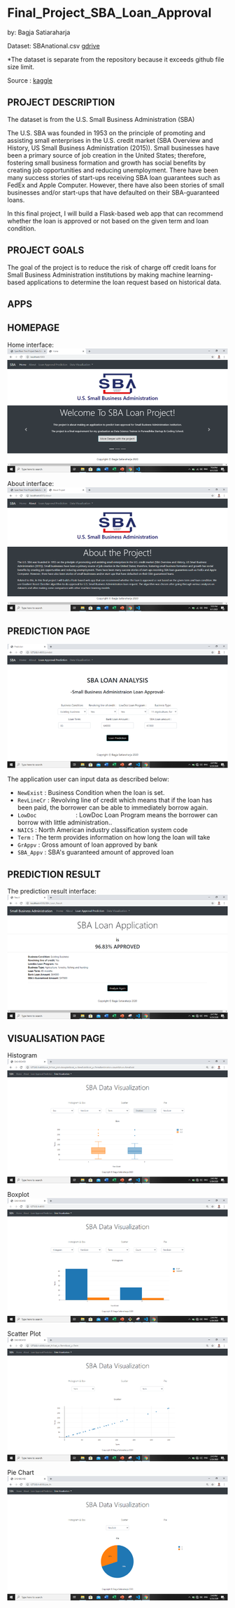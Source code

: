 # Final_Project_SBA_Loan_Approval

by: Bagja Satiaraharja

Dataset: SBAnational.csv [gdrive](https://drive.google.com/file/d/10cSCOrt7y2XY05J7AeX5FmIbLa3wLtQV/view?usp=sharing)

*The dataset is separate from the repository because it exceeds github file size limit.


Source : [kaggle](https://www.kaggle.com/mirbektoktogaraev/should-this-loan-be-approved-or-denied)



PROJECT DESCRIPTION
---

The dataset is from the U.S. Small Business Administration (SBA)

The U.S. SBA was founded in 1953 on the principle of promoting and assisting small enterprises in the U.S. credit market (SBA Overview and History, US Small Business Administration (2015)). Small businesses have been a primary source of job creation in the United States; therefore, fostering small business formation and growth has social benefits by creating job opportunities and reducing unemployment. There have been many success stories of start-ups receiving SBA loan guarantees such as FedEx and Apple Computer. However, there have also been stories of small businesses and/or start-ups that have defaulted on their SBA-guaranteed loans.

In this final project, I will build a Flask-based web app that can recommend whether the loan is approved or not based on the given term and loan condition.

PROJECT GOALS
---

The goal of the project is to reduce the risk of charge off credit loans for Small Business Administration institutions by making machine learning-based applications to determine the loan request based on historical data. 

APPS
---

HOMEPAGE
---
Home interface:
![](https://github.com/bagjasatia/Final_Project_SBA_Loan_Approval/blob/master/Interface/home-interface.png)

About interface:
![](https://github.com/bagjasatia/Final_Project_SBA_Loan_Approval/blob/master/Interface/about-interface.png)

PREDICTION PAGE 
---
![](https://github.com/bagjasatia/Final_Project_SBA_Loan_Approval/blob/master/Interface/predict-interface.png)

The application user can input data as described below:
- `NewExist`               : Business Condition when the loan is set.
- `RevLineCr`              : Revolving line of credit which means that if the loan has been paid, the borrower can be able to immediately borrow again.
- `LowDoc            `     : LowDoc Loan Program means the borrower can borrow with little administration..
- `NAICS`                  : North American industry classification system code
- `Term`                   : The term provides information on how long the loan will take
- `GrAppv`                 : Gross amount of loan approved by bank
- `SBA_Appv`               : SBA's guaranteed amount of approved loan

PREDICTION RESULT
---
The prediction result interface:
![](https://github.com/bagjasatia/Final_Project_SBA_Loan_Approval/blob/master/Interface/result-interface.png)

VISUALISATION PAGE
---
Histogram
![](https://github.com/bagjasatia/Final_Project_SBA_Loan_Approval/blob/master/Interface/boxplot-interface.png)

Boxplot
![](https://github.com/bagjasatia/Final_Project_SBA_Loan_Approval/blob/master/Interface/histogram-interface.png)

Scatter Plot
![](https://github.com/bagjasatia/Final_Project_SBA_Loan_Approval/blob/master/Interface/scatter-interface.png)

Pie Chart
![](https://github.com/bagjasatia/Final_Project_SBA_Loan_Approval/blob/master/Interface/pie-chart-interface.png)
